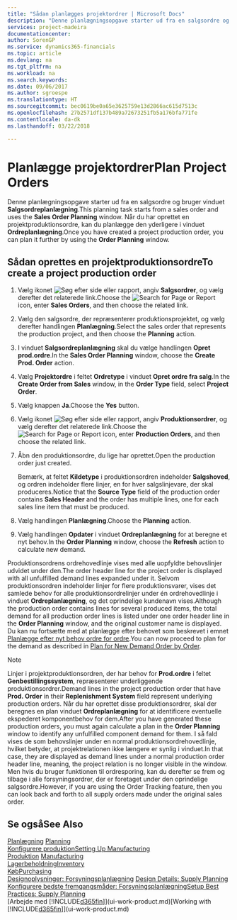 ```yaml
---
title: "Sådan planlægges projektordrer | Microsoft Docs"
description: "Denne planlægningsopgave starter ud fra en salgsordre og bruger vinduet **Salgsordreplanlægning**. Når du har oprettet en projektproduktionsordre, kan du planlægge den yderligere i vinduet **Ordreplanlægning**."
services: project-madeira
documentationcenter: 
author: SorenGP
ms.service: dynamics365-financials
ms.topic: article
ms.devlang: na
ms.tgt_pltfrm: na
ms.workload: na
ms.search.keywords: 
ms.date: 09/06/2017
ms.author: sgroespe
ms.translationtype: HT
ms.sourcegitcommit: bec0619be0a65e3625759e13d2866ac615d7513c
ms.openlocfilehash: 27b2571df137b489a72673251fb5a176bfa771fe
ms.contentlocale: da-dk
ms.lasthandoff: 03/22/2018

---
```

# <a name="plan-project-orders"></a><span data-ttu-id="025a6-104">Planlægge projektordrer</span><span class="sxs-lookup"><span data-stu-id="025a6-104">Plan Project Orders</span></span>
<span data-ttu-id="025a6-105">Denne planlægningsopgave starter ud fra en salgsordre og bruger vinduet **Salgsordreplanlægning**.</span><span class="sxs-lookup"><span data-stu-id="025a6-105">This planning task starts from a sales order and uses the **Sales Order Planning** window.</span></span> <span data-ttu-id="025a6-106">Når du har oprettet en projektproduktionsordre, kan du planlægge den yderligere i vinduet **Ordreplanlægning**.</span><span class="sxs-lookup"><span data-stu-id="025a6-106">Once you have created a project production order, you can plan it further by using the **Order Planning** window.</span></span>  

## <a name="to-create-a-project-production-order"></a><span data-ttu-id="025a6-107">Sådan oprettes en projektproduktionsordre</span><span class="sxs-lookup"><span data-stu-id="025a6-107">To create a project production order</span></span>  

1.  <span data-ttu-id="025a6-108">Vælg ikonet ![Søg efter side eller rapport](media/ui-search/search_small.png "Ikonet Søg efter side eller rapport"), angiv **Salgsordrer**, og vælg derefter det relaterede link.</span><span class="sxs-lookup"><span data-stu-id="025a6-108">Choose the ![Search for Page or Report](media/ui-search/search_small.png "Search for Page or Report icon") icon, enter **Sales Orders**, and then choose the related link.</span></span>  
2.  <span data-ttu-id="025a6-109">Vælg den salgsordre, der repræsenterer produktionsprojektet, og vælg derefter handlingen **Planlægning**.</span><span class="sxs-lookup"><span data-stu-id="025a6-109">Select the sales order that represents the production project, and then choose the **Planning** action.</span></span>  
4.  <span data-ttu-id="025a6-110">I vinduet **Salgsordreplanlægning** skal du vælge handlingen **Opret prod.ordre**.</span><span class="sxs-lookup"><span data-stu-id="025a6-110">In the **Sales Order Planning** window, choose  the **Create Prod. Order** action.</span></span>  
5.  <span data-ttu-id="025a6-111">Vælg **Projektordre** i feltet **Ordretype** i vinduet **Opret ordre fra salg**.</span><span class="sxs-lookup"><span data-stu-id="025a6-111">In the **Create Order from Sales** window, in the **Order Type** field, select **Project Order**.</span></span>  
6.  <span data-ttu-id="025a6-112">Vælg knappen **Ja**.</span><span class="sxs-lookup"><span data-stu-id="025a6-112">Choose the **Yes** button.</span></span>  
7.  <span data-ttu-id="025a6-113">Vælg ikonet ![Søg efter side eller rapport](media/ui-search/search_small.png "Ikonet Søg efter side eller rapport"), angiv **Produktionsordrer**, og vælg derefter det relaterede link.</span><span class="sxs-lookup"><span data-stu-id="025a6-113">Choose the ![Search for Page or Report](media/ui-search/search_small.png "Search for Page or Report icon") icon, enter **Production Orders**, and then choose the related link.</span></span>
8. <span data-ttu-id="025a6-114">Åbn den produktionsordre, du lige har oprettet.</span><span class="sxs-lookup"><span data-stu-id="025a6-114">Open the production order just created.</span></span>  

    <span data-ttu-id="025a6-115">Bemærk, at feltet **Kildetype** i produktionsordren indeholder **Salgshoved**, og ordren indeholder flere linjer, en for hver salgslinjevare, der skal produceres.</span><span class="sxs-lookup"><span data-stu-id="025a6-115">Notice that the **Source Type** field of the production order contains **Sales Header** and the order has multiple lines, one for each sales line item that must be produced.</span></span>  
9. <span data-ttu-id="025a6-116">Vælg handlingen **Planlægning**.</span><span class="sxs-lookup"><span data-stu-id="025a6-116">Choose the **Planning** action.</span></span>
10. <span data-ttu-id="025a6-117">Vælg handlingen **Opdater** i vinduet **Ordreplanlægning** for at beregne et nyt behov.</span><span class="sxs-lookup"><span data-stu-id="025a6-117">In the **Order Planning** window, choose the **Refresh** action to calculate new demand.</span></span>  

<span data-ttu-id="025a6-118">Produktionsordrens ordrehovedlinje vises med alle uopfyldte behovslinjer udvidet under den.</span><span class="sxs-lookup"><span data-stu-id="025a6-118">The order header line for the project order is displayed with all unfulfilled demand lines expanded under it.</span></span> <span data-ttu-id="025a6-119">Selvom produktionsordren indeholder linjer for flere produktionsvarer, vises det samlede behov for alle produktionsordrelinjer under én ordrehovedlinje i vinduet **Ordreplanlægning**, og det oprindelige kundenavn vises.</span><span class="sxs-lookup"><span data-stu-id="025a6-119">Although the production order contains lines for several produced items, the total demand for all production order lines is listed under one order header line in the **Order Planning** window, and the original customer name is displayed.</span></span> <span data-ttu-id="025a6-120">Du kan nu fortsætte med at planlægge efter behovet som beskrevet i emnet [Planlægge efter nyt behov ordre for ordre](production-how-to-plan-for-new-demand.md).</span><span class="sxs-lookup"><span data-stu-id="025a6-120">You can now proceed to plan for the demand as described in [Plan for New Demand Order by Order](production-how-to-plan-for-new-demand.md).</span></span>  

> [!NOTE]  
>  <span data-ttu-id="025a6-121">Linjer i projektproduktionsordren, der har behov for **Prod.ordre** i feltet **Genbestillingssystem**, repræsenterer underliggende produktionsordrer.</span><span class="sxs-lookup"><span data-stu-id="025a6-121">Demand lines in the project production order that have **Prod. Order** in their **Replenishment System** field represent underlying production orders.</span></span> <span data-ttu-id="025a6-122">Når du har oprettet disse produktionsordrer, skal der beregnes en plan vinduet **Ordreplanlægning** for at identificere eventuelle ekspederet komponentbehov for dem.</span><span class="sxs-lookup"><span data-stu-id="025a6-122">After you have generated these production orders, you must again calculate a plan in the **Order Planning** window to identify any unfulfilled component demand for them.</span></span> <span data-ttu-id="025a6-123">I så fald vises de som behovslinjer under en normal produktionsordrehovedlinje, hvilket betyder, at projektrelationen ikke længere er synlig i vinduet.</span><span class="sxs-lookup"><span data-stu-id="025a6-123">In that case, they are displayed as demand lines under a normal production order header line, meaning, the project relation is no longer visible in the window.</span></span> <span data-ttu-id="025a6-124">Men hvis du bruger funktionen til ordresporing, kan du derefter se frem og tilbage i alle forsyningsordrer, der er foretaget under den oprindelige salgsordre.</span><span class="sxs-lookup"><span data-stu-id="025a6-124">However, if you are using the Order Tracking feature, then you can look back and forth to all supply orders made under the original sales order.</span></span>  

## <a name="see-also"></a><span data-ttu-id="025a6-125">Se også</span><span class="sxs-lookup"><span data-stu-id="025a6-125">See Also</span></span>
<span data-ttu-id="025a6-126">[Planlægning](production-planning.md) </span><span class="sxs-lookup"><span data-stu-id="025a6-126">[Planning](production-planning.md) </span></span>  
[<span data-ttu-id="025a6-127">Konfigurere produktion</span><span class="sxs-lookup"><span data-stu-id="025a6-127">Setting Up Manufacturing</span></span>](production-configure-production-processes.md)  
<span data-ttu-id="025a6-128">[Produktion](production-manage-manufacturing.md)  </span><span class="sxs-lookup"><span data-stu-id="025a6-128">[Manufacturing](production-manage-manufacturing.md)  </span></span>  
[<span data-ttu-id="025a6-129">Lagerbeholdning</span><span class="sxs-lookup"><span data-stu-id="025a6-129">Inventory</span></span>](inventory-manage-inventory.md)  
[<span data-ttu-id="025a6-130">Køb</span><span class="sxs-lookup"><span data-stu-id="025a6-130">Purchasing</span></span>](purchasing-manage-purchasing.md)  
<span data-ttu-id="025a6-131">[Designoplysninger: Forsyningsplanlægning](design-details-supply-planning.md) </span><span class="sxs-lookup"><span data-stu-id="025a6-131">[Design Details: Supply Planning](design-details-supply-planning.md) </span></span>  
[<span data-ttu-id="025a6-132">Konfigurere bedste fremgangsmåder: Forsyningsplanlægning</span><span class="sxs-lookup"><span data-stu-id="025a6-132">Setup Best Practices: Supply Planning</span></span>](setup-best-practices-supply-planning.md)  
<span data-ttu-id="025a6-133">[Arbejde med [!INCLUDE[d365fin](includes/d365fin_md.md)]](ui-work-product.md)</span><span class="sxs-lookup"><span data-stu-id="025a6-133">[Working with [!INCLUDE[d365fin](includes/d365fin_md.md)]](ui-work-product.md)</span></span>

